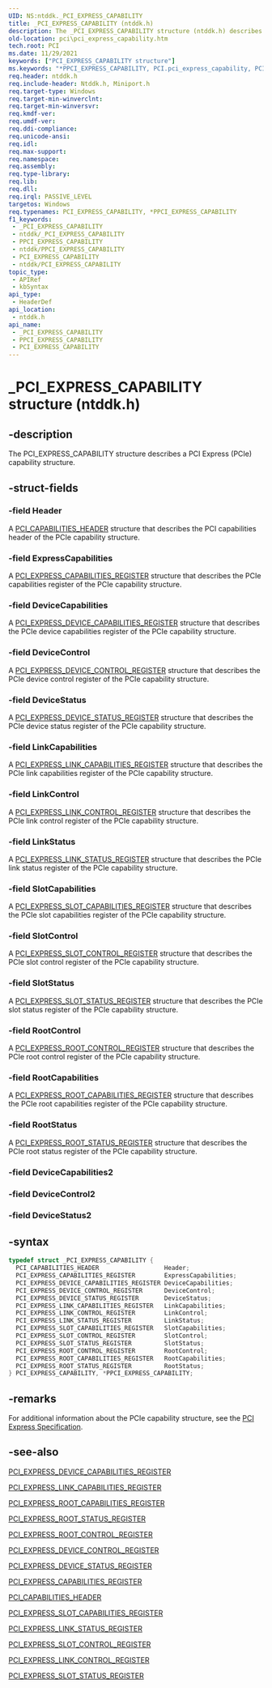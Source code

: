 ```yaml
---
UID: NS:ntddk._PCI_EXPRESS_CAPABILITY
title: _PCI_EXPRESS_CAPABILITY (ntddk.h)
description: The _PCI_EXPRESS_CAPABILITY structure (ntddk.h) describes a PCI Express (PCIe) capability structure.
old-location: pci\pci_express_capability.htm
tech.root: PCI
ms.date: 11/29/2021
keywords: ["PCI_EXPRESS_CAPABILITY structure"]
ms.keywords: "*PPCI_EXPRESS_CAPABILITY, PCI.pci_express_capability, PCI_EXPRESS_CAPABILITY, PCI_EXPRESS_CAPABILITY structure [Buses], PPCI_EXPRESS_CAPABILITY, PPCI_EXPRESS_CAPABILITY structure pointer [Buses], _PCI_EXPRESS_CAPABILITY, ntddk/PCI_EXPRESS_CAPABILITY, ntddk/PPCI_EXPRESS_CAPABILITY, pci_struct_9c629781-bcee-486d-bab3-5d5b7441ac72.xml"
req.header: ntddk.h
req.include-header: Ntddk.h, Miniport.h
req.target-type: Windows
req.target-min-winverclnt: 
req.target-min-winversvr: 
req.kmdf-ver: 
req.umdf-ver: 
req.ddi-compliance: 
req.unicode-ansi: 
req.idl: 
req.max-support: 
req.namespace: 
req.assembly: 
req.type-library: 
req.lib: 
req.dll: 
req.irql: PASSIVE_LEVEL
targetos: Windows
req.typenames: PCI_EXPRESS_CAPABILITY, *PPCI_EXPRESS_CAPABILITY
f1_keywords:
 - _PCI_EXPRESS_CAPABILITY
 - ntddk/_PCI_EXPRESS_CAPABILITY
 - PPCI_EXPRESS_CAPABILITY
 - ntddk/PPCI_EXPRESS_CAPABILITY
 - PCI_EXPRESS_CAPABILITY
 - ntddk/PCI_EXPRESS_CAPABILITY
topic_type:
 - APIRef
 - kbSyntax
api_type:
 - HeaderDef
api_location:
 - ntddk.h
api_name:
 - _PCI_EXPRESS_CAPABILITY
 - PPCI_EXPRESS_CAPABILITY
 - PCI_EXPRESS_CAPABILITY
---
```


# _PCI_EXPRESS_CAPABILITY structure (ntddk.h)

## -description

The PCI_EXPRESS_CAPABILITY structure describes a PCI Express (PCIe) capability structure.

## -struct-fields

### -field Header

A [PCI_CAPABILITIES_HEADER](/windows-hardware/drivers/ddi/wdm/ns-wdm-_pci_capabilities_header) structure that describes the PCI capabilities header of the PCIe capability structure.

### -field ExpressCapabilities

A [PCI_EXPRESS_CAPABILITIES_REGISTER](/windows-hardware/drivers/ddi/ntddk/ns-ntddk-_pci_express_capabilities_register) structure that describes the PCIe capabilities register of the PCIe capability structure.

### -field DeviceCapabilities

A [PCI_EXPRESS_DEVICE_CAPABILITIES_REGISTER](/windows-hardware/drivers/ddi/ntddk/ns-ntddk-_pci_express_device_capabilities_register) structure that describes the PCIe device capabilities register of the PCIe capability structure.

### -field DeviceControl

A [PCI_EXPRESS_DEVICE_CONTROL_REGISTER](/windows-hardware/drivers/ddi/ntddk/ns-ntddk-_pci_express_device_control_register) structure that describes the PCIe device control register of the PCIe capability structure.

### -field DeviceStatus

A [PCI_EXPRESS_DEVICE_STATUS_REGISTER](/windows-hardware/drivers/ddi/ntddk/ns-ntddk-_pci_express_device_status_register) structure that describes the PCIe device status register of the PCIe capability structure.

### -field LinkCapabilities

A [PCI_EXPRESS_LINK_CAPABILITIES_REGISTER](/windows-hardware/drivers/ddi/ntddk/ns-ntddk-_pci_express_link_capabilities_register) structure that describes the PCIe link capabilities register of the PCIe capability structure.

### -field LinkControl

A [PCI_EXPRESS_LINK_CONTROL_REGISTER](/windows-hardware/drivers/ddi/ntddk/ns-ntddk-_pci_express_link_control_register) structure that describes the PCIe link control register of the PCIe capability structure.

### -field LinkStatus

A [PCI_EXPRESS_LINK_STATUS_REGISTER](/windows-hardware/drivers/ddi/ntddk/ns-ntddk-_pci_express_link_status_register) structure that describes the PCIe link status register of the PCIe capability structure.

### -field SlotCapabilities

A [PCI_EXPRESS_SLOT_CAPABILITIES_REGISTER](/windows-hardware/drivers/ddi/ntddk/ns-ntddk-_pci_express_slot_capabilities_register) structure that describes the PCIe slot capabilities register of the PCIe capability structure.

### -field SlotControl

A [PCI_EXPRESS_SLOT_CONTROL_REGISTER](/windows-hardware/drivers/ddi/ntddk/ns-ntddk-_pci_express_slot_control_register) structure that describes the PCIe slot control register of the PCIe capability structure.

### -field SlotStatus

A [PCI_EXPRESS_SLOT_STATUS_REGISTER](/windows-hardware/drivers/ddi/ntddk/ns-ntddk-_pci_express_slot_status_register) structure that describes the PCIe slot status register of the PCIe capability structure.

### -field RootControl

A [PCI_EXPRESS_ROOT_CONTROL_REGISTER](/windows-hardware/drivers/ddi/ntddk/ns-ntddk-_pci_express_root_control_register) structure that describes the PCIe root control register of the PCIe capability structure.

### -field RootCapabilities

A [PCI_EXPRESS_ROOT_CAPABILITIES_REGISTER](/windows-hardware/drivers/ddi/ntddk/ns-ntddk-_pci_express_root_capabilities_register) structure that describes the PCIe root capabilities register of the PCIe capability structure.

### -field RootStatus

A [PCI_EXPRESS_ROOT_STATUS_REGISTER](/windows-hardware/drivers/ddi/ntddk/ns-ntddk-_pci_express_root_status_register) structure that describes the PCIe root status register of the PCIe capability structure.

### -field DeviceCapabilities2

### -field DeviceControl2

### -field DeviceStatus2

## -syntax

```cpp
typedef struct _PCI_EXPRESS_CAPABILITY {
  PCI_CAPABILITIES_HEADER                  Header;
  PCI_EXPRESS_CAPABILITIES_REGISTER        ExpressCapabilities;
  PCI_EXPRESS_DEVICE_CAPABILITIES_REGISTER DeviceCapabilities;
  PCI_EXPRESS_DEVICE_CONTROL_REGISTER      DeviceControl;
  PCI_EXPRESS_DEVICE_STATUS_REGISTER       DeviceStatus;
  PCI_EXPRESS_LINK_CAPABILITIES_REGISTER   LinkCapabilities;
  PCI_EXPRESS_LINK_CONTROL_REGISTER        LinkControl;
  PCI_EXPRESS_LINK_STATUS_REGISTER         LinkStatus;
  PCI_EXPRESS_SLOT_CAPABILITIES_REGISTER   SlotCapabilities;
  PCI_EXPRESS_SLOT_CONTROL_REGISTER        SlotControl;
  PCI_EXPRESS_SLOT_STATUS_REGISTER         SlotStatus;
  PCI_EXPRESS_ROOT_CONTROL_REGISTER        RootControl;
  PCI_EXPRESS_ROOT_CAPABILITIES_REGISTER   RootCapabilities;
  PCI_EXPRESS_ROOT_STATUS_REGISTER         RootStatus;
} PCI_EXPRESS_CAPABILITY, *PPCI_EXPRESS_CAPABILITY;
```

## -remarks

For additional information about the PCIe capability structure, see the [PCI Express Specification](https://pcisig.com/specifications/pciexpress/).

## -see-also

[PCI_EXPRESS_DEVICE_CAPABILITIES_REGISTER](/windows-hardware/drivers/ddi/ntddk/ns-ntddk-_pci_express_device_capabilities_register)

[PCI_EXPRESS_LINK_CAPABILITIES_REGISTER](/windows-hardware/drivers/ddi/ntddk/ns-ntddk-_pci_express_link_capabilities_register)

[PCI_EXPRESS_ROOT_CAPABILITIES_REGISTER](/windows-hardware/drivers/ddi/ntddk/ns-ntddk-_pci_express_root_capabilities_register)

[PCI_EXPRESS_ROOT_STATUS_REGISTER](/windows-hardware/drivers/ddi/ntddk/ns-ntddk-_pci_express_root_status_register)

[PCI_EXPRESS_ROOT_CONTROL_REGISTER](/windows-hardware/drivers/ddi/ntddk/ns-ntddk-_pci_express_root_control_register)

[PCI_EXPRESS_DEVICE_CONTROL_REGISTER](/windows-hardware/drivers/ddi/ntddk/ns-ntddk-_pci_express_device_control_register)

[PCI_EXPRESS_DEVICE_STATUS_REGISTER](/windows-hardware/drivers/ddi/ntddk/ns-ntddk-_pci_express_device_status_register)

[PCI_EXPRESS_CAPABILITIES_REGISTER](/windows-hardware/drivers/ddi/ntddk/ns-ntddk-_pci_express_capabilities_register)

[PCI_CAPABILITIES_HEADER](/windows-hardware/drivers/ddi/wdm/ns-wdm-_pci_capabilities_header)

[PCI_EXPRESS_SLOT_CAPABILITIES_REGISTER](/windows-hardware/drivers/ddi/ntddk/ns-ntddk-_pci_express_slot_capabilities_register)

[PCI_EXPRESS_LINK_STATUS_REGISTER](/windows-hardware/drivers/ddi/ntddk/ns-ntddk-_pci_express_link_status_register)

[PCI_EXPRESS_SLOT_CONTROL_REGISTER](/windows-hardware/drivers/ddi/ntddk/ns-ntddk-_pci_express_slot_control_register)

[PCI_EXPRESS_LINK_CONTROL_REGISTER](/windows-hardware/drivers/ddi/ntddk/ns-ntddk-_pci_express_link_control_register)

[PCI_EXPRESS_SLOT_STATUS_REGISTER](/windows-hardware/drivers/ddi/ntddk/ns-ntddk-_pci_express_slot_status_register)

